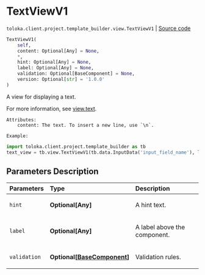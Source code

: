# TextViewV1
`toloka.client.project.template_builder.view.TextViewV1` | [Source code](https://github.com/Toloka/toloka-kit/blob/v1.2.1/src/client/project/template_builder/view.py#L407)

```python
TextViewV1(
    self,
    content: Optional[Any] = None,
    *,
    hint: Optional[Any] = None,
    label: Optional[Any] = None,
    validation: Optional[BaseComponent] = None,
    version: Optional[str] = '1.0.0'
)
```

A view for displaying a text.


For more information, see [view.text](https://toloka.ai/docs/template-builder/reference/view.text).

    Attributes:
        content: The text. To insert a new line, use `\n`.

    Example:
```python
import toloka.client.project.template_builder as tb
text_view = tb.view.TextViewV1(tb.data.InputData('input_field_name'), label='My label:')
```


## Parameters Description

| Parameters | Type | Description |
| :----------| :----| :-----------|
`hint`|**Optional\[Any\]**|<p>A hint text.</p>
`label`|**Optional\[Any\]**|<p>A label above the component.</p>
`validation`|**Optional\[[BaseComponent](toloka.client.project.template_builder.base.BaseComponent.md)\]**|<p>Validation rules.</p>
